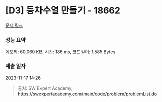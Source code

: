 # [D3] 등차수열 만들기 - 18662 

[문제 링크](https://swexpertacademy.com/main/code/problem/problemDetail.do?contestProbId=AYo-e9EKmGoDFAQI) 

### 성능 요약

메모리: 60,060 KB, 시간: 186 ms, 코드길이: 1,585 Bytes

### 제출 일자

2023-11-17 14:26



> 출처: SW Expert Academy, https://swexpertacademy.com/main/code/problem/problemList.do